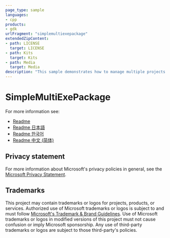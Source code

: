 ```yaml
---
page_type: sample
languages:
- cpp
products:
- gdk
urlFragment: "simplemultiexepackage"
extendedZipContent:
- path: LICENSE
  target: LICENSE
- path: Kits
  target: Kits
- path: Media
  target: Media
description: "This sample demonstrates how to manage multiple projects with executables within a single solution."
---
```


# SimpleMultiExePackage

For more information see: 
- [Readme](https://github.com/microsoft/Xbox-GDK-Samples/blob/main/Samples/System/SimpleMultiExePackage/readme_en-us.md)
- [Readme 日本語](https://github.com/microsoft/Xbox-GDK-Samples/blob/main/Samples/System/SimpleMultiExePackage/readme_ja-jp.md)
- [Readme 한국어](https://github.com/microsoft/Xbox-GDK-Samples/blob/main/Samples/System/SimpleMultiExePackage/readme_ko-kr.md)
- [Readme 中文 (简体)](https://github.com/microsoft/Xbox-GDK-Samples/blob/main/Samples/System/SimpleMultiExePackage/readme_zh-cn.md)

## Privacy statement

For more information about Microsoft's privacy policies in general, see the [Microsoft Privacy Statement](https://privacy.microsoft.com/privacystatement/).

## Trademarks

This project may contain trademarks or logos for projects, products, or services. Authorized use of Microsoft trademarks or logos is subject to and must follow [Microsoft's Trademark & Brand Guidelines](https://www.microsoft.com/en-us/legal/intellectualproperty/trademarks/usage/general). Use of Microsoft trademarks or logos in modified versions of this project must not cause confusion or imply Microsoft sponsorship. Any use of third-party trademarks or logos are subject to those third-party's policies.
